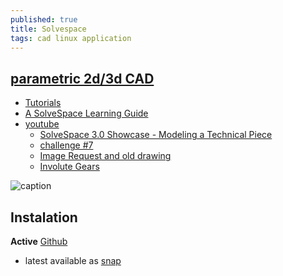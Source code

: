 ```yaml
---
published: true
title: Solvespace
tags: cad linux application
---
```

## [parametric 2d/3d CAD](http://solvespace.com/index.pl)

- [Tutorials](http://solvespace.com/tutorial.pl)
- [A SolveSpace Learning Guide](http://www.farwire.net/SolveSpace-LearningGuide.htm)
- [youtube](https://www.youtube.com/results?search_query=solvespace)
	- [SolveSpace 3.0 Showcase - Modeling a Technical Piece](https://www.youtube.com/watch?v=1uZgUpjTg18)
	- [challenge #7](https://www.youtube.com/watch?v=kuIubpcPwFk)
	- [Image Request and old drawing](https://www.youtube.com/watch?v=1TX8saIFE-Q&list=PL3HsUj-1-gw5ClXSpli6hqM34A4Vn3AI9)
    - [Involute Gears](https://www.youtube.com/watch?v=i6tDWJsNsok)

![caption](https://hackaday.com/wp-content/uploads/2016/06/front-page-pic_featured.png?w=800)

## Instalation
**Active** [Github](https://github.com/solvespace/solvespace)
 - latest available as [snap](https://snapcraft.io/solvespace)
